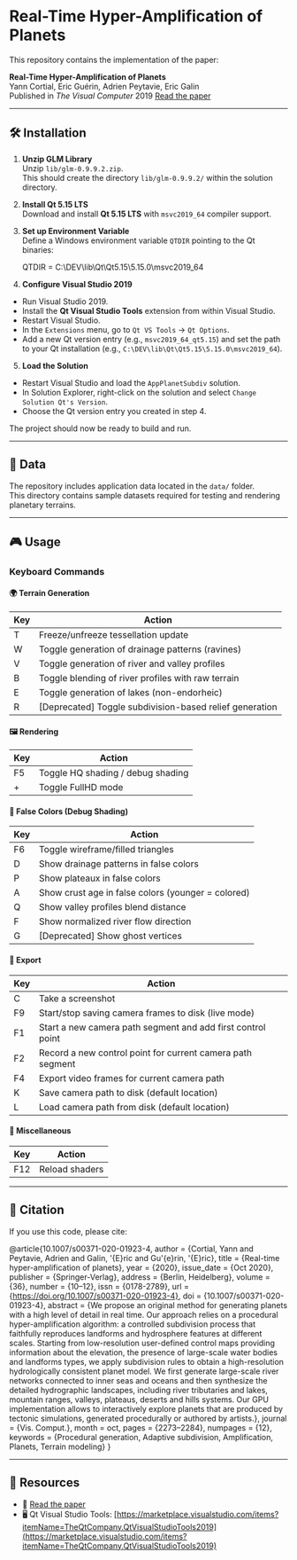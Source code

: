 # Real-Time Hyper-Amplification of Planets

This repository contains the implementation of the paper:

**Real-Time Hyper-Amplification of Planets**  
Yann Cortial, Eric Guérin, Adrien Peytavie, Eric Galin  
Published in *The Visual Computer* 2019
[Read the paper](https://hal.science/hal-02967067v1/document)

---

## 🛠 Installation

1. **Unzip GLM Library**  
   Unzip `lib/glm-0.9.9.2.zip`.  
   This should create the directory `lib/glm-0.9.9.2/` within the solution directory.

2. **Install Qt 5.15 LTS**  
   Download and install **Qt 5.15 LTS** with `msvc2019_64` compiler support.

3. **Set up Environment Variable**  
   Define a Windows environment variable `QTDIR` pointing to the Qt binaries:  

   QTDIR = C:\DEV\lib\Qt\Qt5.15\5.15.0\msvc2019_64


4. **Configure Visual Studio 2019**  
- Run Visual Studio 2019.  
- Install the **Qt Visual Studio Tools** extension from within Visual Studio.  
- Restart Visual Studio.  
- In the `Extensions` menu, go to `Qt VS Tools` → `Qt Options`.  
- Add a new Qt version entry (e.g., `msvc2019_64_qt5.15`) and set the path to your Qt installation (e.g., `C:\DEV\lib\Qt\Qt5.15\5.15.0\msvc2019_64`).

5. **Load the Solution**  
- Restart Visual Studio and load the `AppPlanetSubdiv` solution.  
- In Solution Explorer, right-click on the solution and select `Change Solution Qt's Version`.  
- Choose the Qt version entry you created in step 4.

The project should now be ready to build and run.

---

## 📂 Data

The repository includes application data located in the `data/` folder.  
This directory contains sample datasets required for testing and rendering planetary terrains.  

---

## 🎮 Usage

### Keyboard Commands

#### 🌍 Terrain Generation
| Key | Action                                                       |
|-----|--------------------------------------------------------------|
| T   | Freeze/unfreeze tessellation update                          |
| W   | Toggle generation of drainage patterns (ravines)             |
| V   | Toggle generation of river and valley profiles               |
| B   | Toggle blending of river profiles with raw terrain           |
| E   | Toggle generation of lakes (non-endorheic)                   |
| R   | [Deprecated] Toggle subdivision-based relief generation      |

#### 🖼 Rendering
| Key   | Action                                |
|-------|---------------------------------------|
| F5    | Toggle HQ shading / debug shading     |
| +     | Toggle FullHD mode                    |

#### 🎨 False Colors (Debug Shading)
| Key   | Action                                             |
|-------|----------------------------------------------------|
| F6    | Toggle wireframe/filled triangles                  |
| D     | Show drainage patterns in false colors             |
| P     | Show plateaux in false colors                      |
| A     | Show crust age in false colors (younger = colored) |
| Q     | Show valley profiles blend distance                |
| F     | Show normalized river flow direction               |
| G     | [Deprecated] Show ghost vertices                   |

#### 📸 Export
| Key   | Action                                                      |
|-------|-------------------------------------------------------------|
| C     | Take a screenshot                                           |
| F9    | Start/stop saving camera frames to disk (live mode)         |
| F1    | Start a new camera path segment and add first control point |
| F2    | Record a new control point for current camera path segment  |
| F4    | Export video frames for current camera path                 |
| K     | Save camera path to disk (default location)                 |
| L     | Load camera path from disk (default location)               |

#### 🔄 Miscellaneous
| Key   | Action            |
|-------|-------------------|
| F12   | Reload shaders    |

---

## 📄 Citation

If you use this code, please cite:


@article{10.1007/s00371-020-01923-4,
	author = {Cortial, Yann and Peytavie, Adrien and Galin, \'{E}ric and Gu\'{e}rin, \'{E}ric},
	title = {Real-time hyper-amplification of planets},
	year = {2020},
	issue_date = {Oct 2020},
	publisher = {Springer-Verlag},
	address = {Berlin, Heidelberg},
	volume = {36},
	number = {10–12},
	issn = {0178-2789},
	url = {https://doi.org/10.1007/s00371-020-01923-4},
	doi = {10.1007/s00371-020-01923-4},
	abstract = {We propose an original method for generating planets with a high level of detail in real time. Our approach relies on a procedural hyper-amplification algorithm: a controlled subdivision process that faithfully reproduces landforms and hydrosphere features at different scales. Starting from low-resolution user-defined control maps providing information about the elevation, the presence of large-scale water bodies and landforms types, we apply subdivision rules to obtain a high-resolution hydrologically consistent planet model. We first generate large-scale river networks connected to inner seas and oceans and then synthesize the detailed hydrographic landscapes, including river tributaries and lakes, mountain ranges, valleys, plateaus, deserts and hills systems. Our GPU implementation allows to interactively explore planets that are produced by tectonic simulations, generated procedurally or authored by artists.},
	journal = {Vis. Comput.},
	month = oct,
	pages = {2273–2284},
	numpages = {12},
	keywords = {Procedural generation, Adaptive subdivision, Amplification, Planets, Terrain modeling}
}


---

## 🔗 Resources

- 📖 [Read the paper](https://hal.science/hal-02967067v1/document)  
- 🖥 Qt Visual Studio Tools: [https://marketplace.visualstudio.com/items?itemName=TheQtCompany.QtVisualStudioTools2019](https://marketplace.visualstudio.com/items?itemName=TheQtCompany.QtVisualStudioTools2019)

